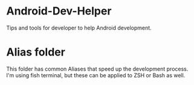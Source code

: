 # Android-Dev-Helper
Tips and tools for developer to help Android development. 

# Alias folder
This folder has common Aliases that speed up the development process. I'm using fish terminal, but these can be applied to ZSH or Bash as well.